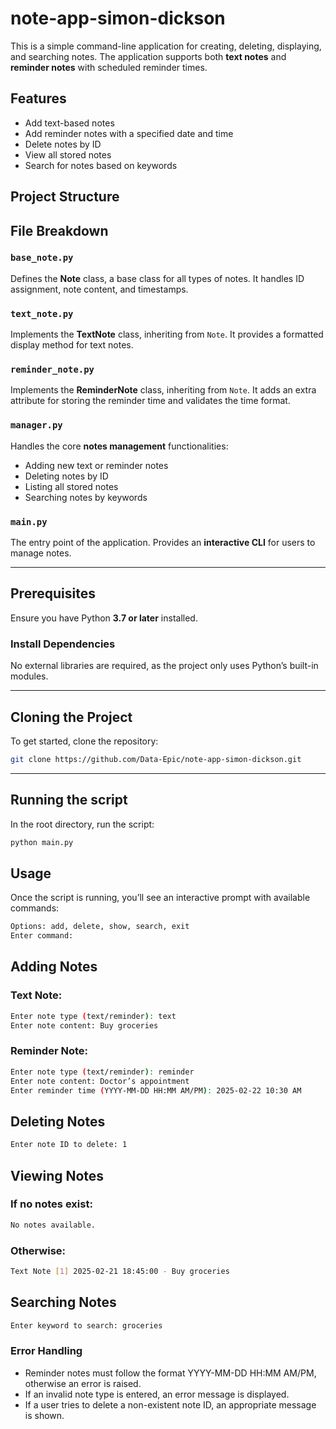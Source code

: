 # note-app-simon-dickson

This is a simple command-line application for creating, deleting, displaying, and searching notes. The application supports both **text notes** and **reminder notes** with scheduled reminder times.

## Features

- Add text-based notes
- Add reminder notes with a specified date and time
- Delete notes by ID
- View all stored notes
- Search for notes based on keywords

## Project Structure

## File Breakdown

### `base_note.py`
Defines the **Note** class, a base class for all types of notes. It handles ID assignment, note content, and timestamps.

### `text_note.py`
Implements the **TextNote** class, inheriting from `Note`. It provides a formatted display method for text notes.

### `reminder_note.py`
Implements the **ReminderNote** class, inheriting from `Note`. It adds an extra attribute for storing the reminder time and validates the time format.

### `manager.py`
Handles the core **notes management** functionalities:
- Adding new text or reminder notes
- Deleting notes by ID
- Listing all stored notes
- Searching notes by keywords

### `main.py`
The entry point of the application. Provides an **interactive CLI** for users to manage notes.

---

## Prerequisites

Ensure you have Python **3.7 or later** installed.

### Install Dependencies
No external libraries are required, as the project only uses Python’s built-in modules.

---

## Cloning the Project

To get started, clone the repository:

```bash
git clone https://github.com/Data-Epic/note-app-simon-dickson.git
```
---
## Running the script

In the root directory, run the script:
```bash
python main.py
```

## Usage
Once the script is running, you’ll see an interactive prompt with available commands:
```bash
Options: add, delete, show, search, exit
Enter command:
```
## Adding Notes

### Text Note:
```bash
Enter note type (text/reminder): text
Enter note content: Buy groceries
```

### Reminder Note:
```bash
Enter note type (text/reminder): reminder
Enter note content: Doctor’s appointment
Enter reminder time (YYYY-MM-DD HH:MM AM/PM): 2025-02-22 10:30 AM
```

## Deleting Notes
```bash
Enter note ID to delete: 1
```

## Viewing Notes

### If no notes exist:
```bash
No notes available.
```
### Otherwise:
```bash
Text Note [1] 2025-02-21 18:45:00 - Buy groceries
```

## Searching Notes
```bash
Enter keyword to search: groceries
```

### Error Handling
- Reminder notes must follow the format YYYY-MM-DD HH:MM AM/PM, otherwise an error is raised.
- If an invalid note type is entered, an error message is displayed.
- If a user tries to delete a non-existent note ID, an appropriate message is shown.